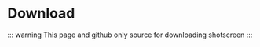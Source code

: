 <script setup>
import { VPButton } from 'vitepress/theme'


</script>

# Download

::: warning
This page and github only source for downloading shotscreen
:::

<VPButton text="Download from GH Releases" href="https://github.com/halitsever/shotscreen-browser/releases" />
